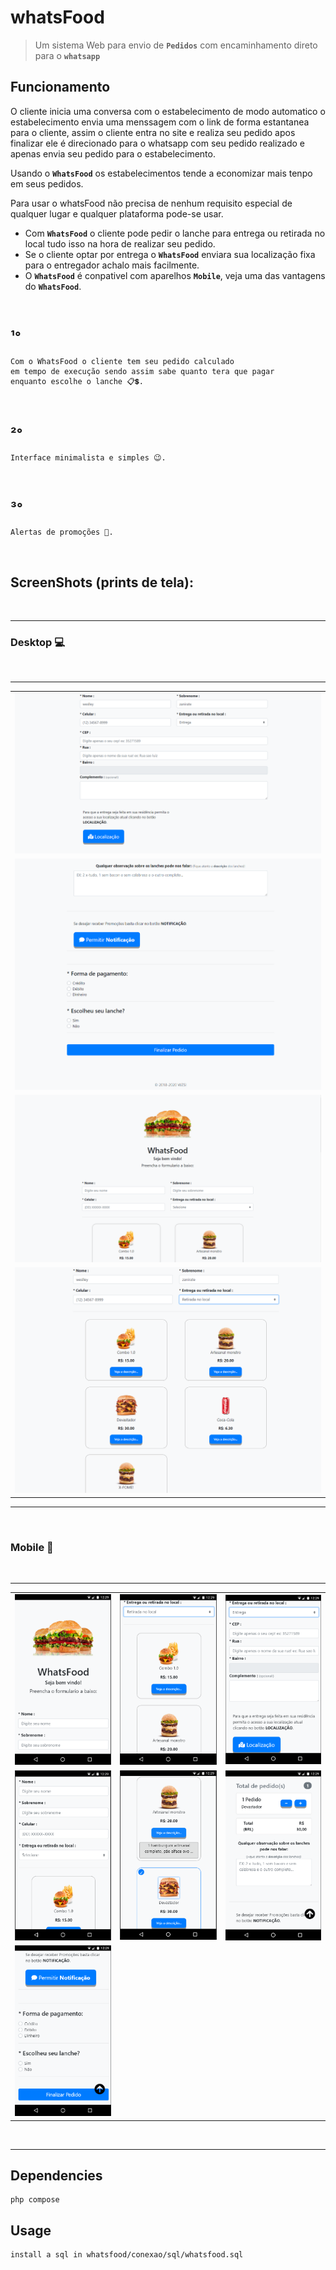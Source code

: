 # whatsFood

> Um sistema Web para envio de <b>`Pedidos`</b> com encaminhamento direto para o  <b>`whatsapp`</b> 

## Funcionamento

O cliente inicia uma conversa com o estabelecimento de modo automatico o estabelecimento envia uma menssagem com o link de forma estantanea para o cliente, assim o cliente entra no site e realiza seu pedido apos finalizar ele é direcionado para o whatsapp com seu pedido realizado e apenas envia seu pedido para o estabelecimento.

Usando o <b>`WhatsFood`</b> os estabelecimentos tende a economizar mais tenpo em seus pedidos.

Para usar o whatsFood não precisa de nenhum requisito especial de qualquer lugar e qualquer plataforma pode-se usar.

- Com  <b>`WhatsFood`</b> o cliente pode pedir o lanche para entrega ou retirada no local tudo isso na hora de realizar seu pedido.
- Se o cliente optar por entrega o <b>`WhatsFood`</b> enviara sua localização fixa para o entregador achalo mais facilmente.
- O <b>`WhatsFood`</b> é conpativel com aparelhos <b>`Mobile`</b>, veja uma das vantagens do <b>`WhatsFood`</b>.
</br>
    
## ¹°

```
Com o WhatsFood o cliente tem seu pedido calculado 
em tempo de execução sendo assim sabe quanto tera que pagar 
enquanto escolhe o lanche 📋💲.
```
    
</br>

## ²°

```
Interface minimalista e simples 😉.
```
</br>

## ³°

```
Alertas de promoções 🔔.
```
</br>
    
## ScreenShots (prints de tela):

</br>
<hr>
<h3><b>Desktop</b> 💻</h3>
</br>
<hr>
<table>
 <tr>
    <td>
      <img src="printstela/webDesktopEndereco.PNG">
    </td>
 </tr>
 <tr>
    <td>
      <img src="printstela/webDesktopFim.PNG">
    </td>
 </tr>
 <tr>
    <td>
      <img src="printstela/webDesktopInicio.PNG">
    </td> 
 </tr>
 <tr>
      <td>
      <img src="printstela/webDesktopRetirada.PNG">
    </td>
 </tr>
</table>
<hr> 
</br> 
 <h3><b>Mobile</b> 📲</h3>
</br>
<hr>
<table>
 <tr>
      <td>
      <img src="printstela/webMobileInicio.PNG">
      </td>
      <td>
      <img src="printstela/webMobileRetirada.PNG">
      </td>
      <td>
      <img src="printstela/webMobileEntrega.PNG">
      </td>
 </tr>
 <tr>
      <td>
      <img src="printstela/webMobileMeio.PNG">
      </td>
      <td>
      <img src="printstela/webMobilePedido.PNG">
      </td>
      <td>
      <img src="printstela/webMobileTotal.PNG">
      </td>
 </tr>
 <tr>
      <td>
      <img src="printstela/webMobileFim.PNG">
      </td>
 </tr>
</table>

</br>
<hr>

## Dependencies

```
php compose
```

## Usage

```
install a sql in whatsfood/conexao/sql/whatsfood.sql
```
